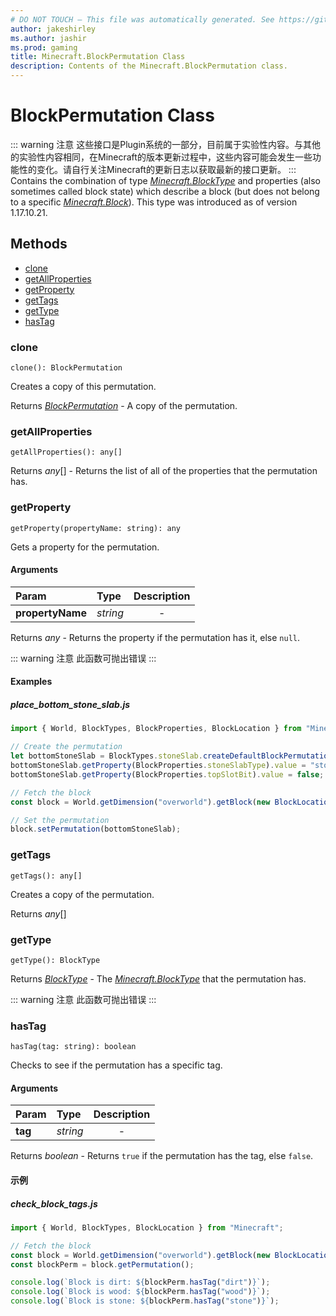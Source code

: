 ```yaml
---
# DO NOT TOUCH — This file was automatically generated. See https://github.com/Mojang/MinecraftScriptingApiDocsGenerator to modify descriptions, examples, etc.
author: jakeshirley
ms.author: jashir
ms.prod: gaming
title: Minecraft.BlockPermutation Class
description: Contents of the Minecraft.BlockPermutation class.
---
```

# BlockPermutation Class
::: warning 注意
这些接口是Plugin系统的一部分，目前属于实验性内容。与其他的实验性内容相同，在Minecraft的版本更新过程中，这些内容可能会发生一些功能性的变化。请自行关注Minecraft的更新日志以获取最新的接口更新。
:::
Contains the combination of type [*Minecraft.BlockType*](../Minecraft/BlockType.md) and properties (also sometimes called block state) which describe a block (but does not belong to a specific [*Minecraft.Block*](../Minecraft/Block.md)). This type was introduced as of version 1.17.10.21.


## Methods
- [clone](#clone)
- [getAllProperties](#getallproperties)
- [getProperty](#getproperty)
- [getTags](#gettags)
- [getType](#gettype)
- [hasTag](#hastag)
  
### **clone**
`
clone(): BlockPermutation
`

Creates a copy of this permutation.

Returns [*BlockPermutation*](BlockPermutation.md) - A copy of the permutation.


### **getAllProperties**
`
getAllProperties(): any[]
`


Returns *any*[] - Returns the list of all of the properties that the permutation has.


### **getProperty**
`
getProperty(propertyName: string): any
`

Gets a property for the permutation.
#### Arguments
| Param | Type | Description |
| :--- | :--- | :---: |
| **propertyName** | *string* | - |

Returns *any* - Returns the property if the permutation has it, else `null`.

::: warning 注意
此函数可抛出错误
:::

#### Examples
##### ***place_bottom_stone_slab.js***
```javascript
import { World, BlockTypes, BlockProperties, BlockLocation } from "Minecraft";

// Create the permutation
let bottomStoneSlab = BlockTypes.stoneSlab.createDefaultBlockPermutation();
bottomStoneSlab.getProperty(BlockProperties.stoneSlabType).value = "stone_brick";
bottomStoneSlab.getProperty(BlockProperties.topSlotBit).value = false;

// Fetch the block
const block = World.getDimension("overworld").getBlock(new BlockLocation(1, 2, 3));

// Set the permutation
block.setPermutation(bottomStoneSlab);

```
### **getTags**
`
getTags(): any[]
`

Creates a copy of the permutation.

Returns *any*[]


### **getType**
`
getType(): BlockType
`


Returns [*BlockType*](BlockType.md) - The [*Minecraft.BlockType*](../Minecraft/BlockType.md) that the permutation has.

::: warning 注意
此函数可抛出错误
:::

### **hasTag**
`
hasTag(tag: string): boolean
`

Checks to see if the permutation has a specific tag.
#### Arguments
| Param | Type | Description |
| :--- | :--- | :---: |
| **tag** | *string* | - |

Returns *boolean* - Returns `true` if the permutation has the tag, else `false`.


#### 示例
##### ***check_block_tags.js***
```javascript
import { World, BlockTypes, BlockLocation } from "Minecraft";

// Fetch the block
const block = World.getDimension("overworld").getBlock(new BlockLocation(1, 2, 3));
const blockPerm = block.getPermutation();

console.log(`Block is dirt: ${blockPerm.hasTag("dirt")}`);
console.log(`Block is wood: ${blockPerm.hasTag("wood")}`);
console.log(`Block is stone: ${blockPerm.hasTag("stone")}`);

```
